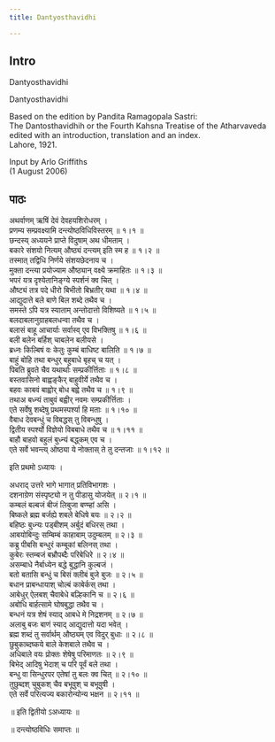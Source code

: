 ```yaml
---
title: Dantyosthavidhi

---
```

## Intro

Dantyosthavidhi  

Dantyosthavidhi  

Based on the edition by Pandita Ramagopala Sastri:  
The Dantosthavidhih or the Fourth Kahsna Treatise of the Atharvaveda  
edited with an introduction, translation and an index.  
Lahore, 1921.  

Input by Arlo Griffiths  
(1 August 2006)   

## पाठः

अथर्वाणम् ऋषिं देवं देवहयशिरोधरम् ।  
प्रणम्य सम्प्रवक्ष्यामि दन्त्योष्ठविधिविस्तरम् ॥ १।१ ॥  
छन्दस्य् अध्ययने प्राप्ते विदुषाम् अथ धीमताम् ।  
बकारे संशयो नित्यम् औष्ठ्यं दन्त्यम् इति स्म ह ॥ १।२ ॥  
तस्मात् तद्विधि निर्णये संशयछेदनाय च ।  
मुक्ता दन्त्या प्रयोज्याम औष्ठ्यान् वक्ष्ये क्रमाहितः ॥ १।३ ॥  
भपरं यत्र दृश्येतानिङ्ग्ये स्पर्शनं क्व चित् ।  
औष्ट्यं तत्र पदे धीरो बिभीतो बिभ्रतीर् यथा ॥ १।४ ॥  
आद्युदात्ते बले बाणे बिल शब्दे तथैव च ।  
समस्ते ऽपि यत्र स्याताम् अन्तोदात्तो विशिष्यते ॥ १।५ ॥  
बलदाबलानुग्राहबलधन्वा तथैव च ।  
बलासं बाहू आचार्याः सर्वास्व् एव विभक्तिषु ॥ १।६ ॥  
बली बलेन बर्हिश् चाबलेन बलीयसे ।  
ब्रध्नः किल्बिषं वः केतुः कुम्बं बाधिष्ट बालिति ॥ १।७ ॥  
बाहुं बोहि तथा बन्धुर् बहुबाधे बृहच् च यत् ।  
पिबति ब्रुवते चैव यथार्थाः सम्प्रकीर्त्तिताः ॥ १।८ ॥  
बस्तवासिनो बाह्वङ्कैर् बाहुवीर्ये तथैव च ।  
बहवः काबवं बाह्वोर् बोध बह्वे तथैव च ॥ १।९ ॥  
तथाअ बध्न्यं ताबुवं बह्वीर् नवमः सम्प्रकीर्त्तिताः ।  
एते सर्वेषु शब्देषु प्रथमस्पर्श्या हि मताः ॥ १।१० ॥  
वैबाध देवबन्धुं च विबद्धस् तु विबन्धुषु ।  
द्वितीय स्पर्श्यो विज्ञेयो विबबाधे तथैव च ॥ १।११ ॥  
बाहौ बाहवो बहुलं बुध्न्यं बद्ध्कम् एव च ।  
एते सर्वे भवन्त्य् ओष्ठ्या ये नोक्तास् ते तु दन्तजाः ॥ १।१२ ॥  

इति प्रथमो ऽध्यायः ।  

अधराद् उत्तरे भागे भागात् प्रतिविभागशः ।  
दशनाग्रेण संस्पृष्ट्यो न तु पीडासु योजयेत् ॥ २।१ ॥  
कम्बलं बल्बजं बीजं लिबुजा बण्म्हां असि ।  
बिष्कले ब्रह्म बर्जह्ये शबले बेधिषे बयः ॥ २।२ ॥  
बहिष्ठः बुध्न्यः पड्बीशम् अर्बुदं बधिरस् तथा ।  
आबयोबिन्दुः सम्बिम्बं काहाबाम् उदुम्बलम् ॥ २।३ ॥  
कब्रु पीबसि बन्धुरं कम्बूकां बलिनस् तथा ।  
कुबेरः स्तम्बजं बभ्रौपब्दैः परिबेधिरे ॥ २।४ ॥  
असम्बाधे नैर्बाध्येन बद्धे बुद्धानि कुल्बजं ।  
बतो बतासि बन्धुं च बिसं क्लीबं बुजे बुजः ॥ २।५ ॥  
बधान प्राबन्धायाश् चोल्बं काबेर्कस् तथा ।  
आबेधुर् ऐलबश्  चैवाबेधे बल्हिकानि च ॥ २।६ ॥  
अबोधि बार्हत्सामे घोषबुद्धा तथैव च ।  
बन्धनं यत्र शेषं स्याद् आबधे मे निद्रशनम् ॥ २।७ ॥  
अलाबु बजः बाणं स्याद् आद्युदात्तो यदा भवेत् ।  
ब्रह्म शब्दं तु सर्वार्थम् औष्ठ्यम् एव विदुर् बुधाः ॥ २।८ ॥  
छुबुकाब्दष्कये बाले केशबाले तथैव च ।  
अधिबाले वयः प्रोक्तः शेषेषु परिमाणतः ॥ २।९ ॥  
बिभेद् आदिषु भेदाश् च परि पूर्वं बले तथा ।  
बन्धु वा सिन्धुरपर एतेषां तु बलः क्व चित् ॥ २।१० ॥  
तुछुब्दश् चुबुकश् चैव बभूवुश् च बभूवुषी ।  
एते सर्वे परित्यज्य बकारोन्योन्य भक्षन ॥ २।११ ॥  

॥ इति द्वितीयो ऽअध्यायः ॥   

॥ दन्त्योष्ठविधिः समाप्तः ॥  

